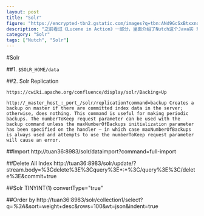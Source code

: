 ```yaml
---
layout: post
title: "Solr"
figure: "https://encrypted-tbn2.gstatic.com/images?q=tbn:ANd9GcSxBtxxnoEf_xee4qABtdXg3ZysXwzrGBc59jLelvRsilivgRHW"
description: "之前看过《Lucene in Action》一部分，里面介绍了Nutch这个Java实 现的网络爬虫，把测试的结果放在这里"
category: "Solr"
tags: ["Nutch", "Solr"]
---
```


#Solr


##1. `$SOLR_HOME/data`

##2. Solr Replication

`https://cwiki.apache.org/confluence/display/solr/Backing+Up`

`http://_master_host_:_port_/solr/replication?command=backup
Creates a backup on master if there are committed index data in the server; otherwise, does nothing. This command is useful for making periodic backups. The numberToKeep request parameter can be used with the backup command unless the maxNumberOfBackups initialization parameter has been specified on the handler – in which case maxNumberOfBackups is always used and attempts to use the numberToKeep request parameter will cause an error.`


##Import
	http://tuan36:8983/solr/dataimport?command=full-import

##Delete All Index
	http://tuan36:8983/solr/update/?stream.body=%3Cdelete%3E%3Cquery%3E*:*%3C/query%3E%3C/delete%3E&commit=true

##Solr TINYINT(1)
	convertType="true"
	<dataSource driver="com.mysql.jdbc.Driver" url="jdbc:mysql:..." user="root" password="root" batchSize="-1" convertType="true"/>

##Order by
	http://tuan36:8983/solr/collection1/select?q=*%3A*&sort=weight+desc&rows=100&wt=json&indent=true